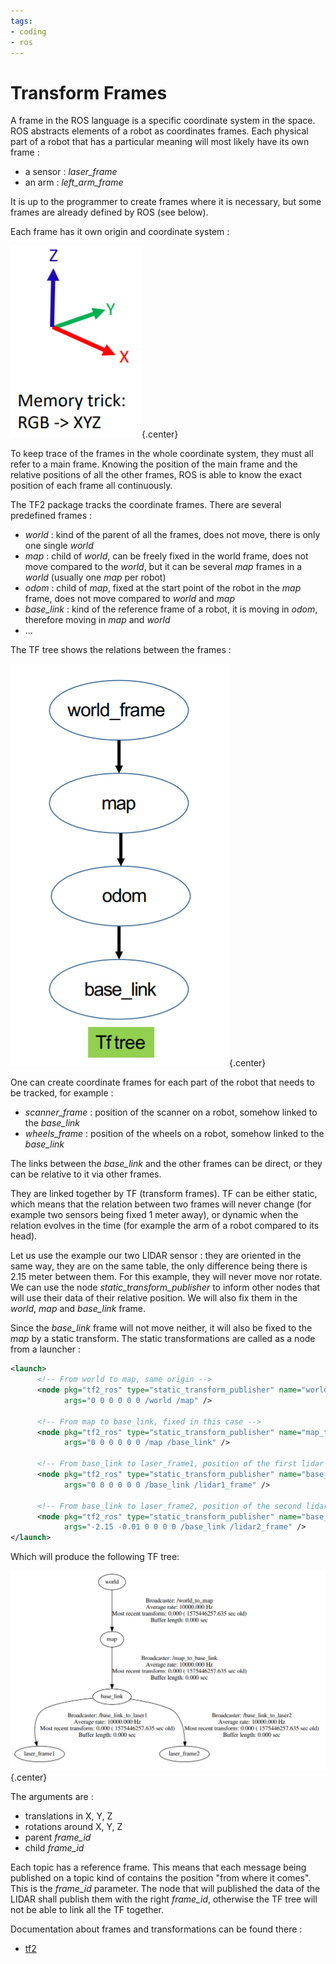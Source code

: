 ```yaml
---
tags:
- coding
- ros
---
```

# Transform Frames

A frame in the ROS language is a specific coordinate system in the space. ROS abstracts elements of a robot as coordinates frames. Each physical part of a robot that has a particular meaning will most likely have its own frame :

- a sensor : *laser_frame*
- an arm : *left_arm_frame*

It is up to the programmer to create frames where it is necessary, but some frames are already defined by ROS (see below).

Each frame has it own origin and coordinate system :

![coordinate frame axis](img/tf_origin.png){.center}

To keep trace of the frames in the whole coordinate system, they must all refer to a main frame. Knowing the position of the main frame and the relative positions of all the other frames, ROS is able to know the exact position of each frame all continuously.

The TF2 package tracks the coordinate frames. There are several predefined frames :

- *world* : kind of the parent of all the frames, does not move, there is only one single *world*
- *map* : child of *world*, can be freely fixed in the world frame, does not move compared to the *world*, but it can be several *map* frames in a *world* (usually one *map* per robot)
- *odom* : child of *map*, fixed at the start point of the robot in the *map* frame, does not move compared to *world* and *map*
- *base_link* : kind of the reference frame of a robot, it is moving in *odom*, therefore moving in *map* and *world*
- ...

The TF tree shows the relations between the frames :

![tf tree](img/tf_tree.png){.center}

One can create coordinate frames for each part of the robot that needs to be tracked, for example :

- *scanner_frame* : position of the scanner on a robot, somehow linked to the *base_link*
- *wheels_frame* : position of the wheels on a robot, somehow linked to the *base_link*

The links between the *base_link* and the other frames can be direct, or they can be relative to it via other frames.

They are linked together by TF (transform frames). TF can be either static, which means that the relation between two frames will never change (for example two sensors being fixed 1 meter away), or dynamic when the relation evolves in the time (for example the arm of a robot compared to its head).

Let us use the example our two LIDAR sensor : they are oriented in the same way, they are on the same table, the only difference being there is 2.15 meter between them. For this example, they will never move nor rotate. We can use the node *static_transform_publisher* to inform other nodes that will use their data of their relative position. We will also fix them in the *world*, *map* and *base_link* frame.

Since the *base_link* frame will not move neither, it will also be fixed to the *map* by a static transform. The static transformations are called as a node from a launcher :

``` xml
<launch>
      <!-- From world to map, same origin -->
      <node pkg="tf2_ros" type="static_transform_publisher" name="world_to_map"
            args="0 0 0 0 0 0 /world /map" />

      <!-- From map to base_link, fixed in this case -->
      <node pkg="tf2_ros" type="static_transform_publisher" name="map_to_base_link"
            args="0 0 0 0 0 0 /map /base_link" />

      <!-- From base_link to laser_frame1, position of the first lidar -->
      <node pkg="tf2_ros" type="static_transform_publisher" name="base_link_to_lidar1"
            args="0 0 0 0 0 0 /base_link /lidar1_frame" />

      <!-- From base_link to laser_frame2, position of the second lidar -->
      <node pkg="tf2_ros" type="static_transform_publisher" name="base_link_to_lidar2"
            args="-2.15 -0.01 0 0 0 0 /base_link /lidar2_frame" />
</launch>
```

Which will produce the following TF tree:

![lidar tf tree](img/tf_tree_lidar.png){.center}

The arguments are :

- translations in X, Y, Z
- rotations around X, Y, Z
- parent *frame_id*
- child *frame_id*

Each topic has a reference frame. This means that each message being published on a topic kind of contains the position "from where it comes". This is the *frame_id* parameter. The node that will published the data of the LIDAR shall publish them with the right *frame_id*, otherwise the TF tree will not be able to link all the TF together.

Documentation about frames and transformations can be found there :

- [tf2](http://wiki.ros.org/tf2)
